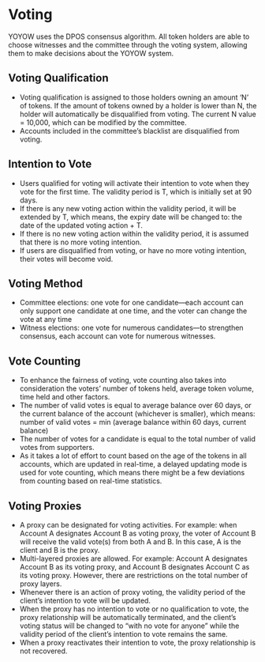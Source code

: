 ﻿# Voting
YOYOW uses the DPOS consensus algorithm. All token holders are able to choose witnesses and the committee through the voting system, allowing them to make decisions about the YOYOW system.

## Voting Qualification
- Voting qualification is assigned to those holders owning an amount ‘N’ of tokens. If the amount of tokens owned by a holder is lower than N, the holder will automatically be disqualified from voting. The current N value = 10,000, which can be modified by the committee.
- Accounts included in the committee’s blacklist are disqualified from voting.


## Intention to Vote
- Users qualified for voting will activate their intention to vote when they vote for the first time. The validity period is T, which is initially set at 90 days.
- If there is any new voting action within the validity period, it will be extended by T, which means, the expiry date will be changed to: the date of the updated voting action + T.
- If there is no new voting action within the validity period, it is assumed that there is no more voting intention.
- If users are disqualified from voting, or have no more voting intention, their votes will become void.

## Voting Method
- Committee elections: one vote for one candidate—each account can only support one candidate at one time, and the voter can change the vote at any time
- Witness elections: one vote for numerous candidates—to strengthen consensus, each account can vote for numerous witnesses.


## Vote Counting
- To enhance the fairness of voting, vote counting also takes into consideration the voters’ number of tokens held, average token volume, time held and other factors.
- The number of valid votes is equal to average balance over 60 days, or the current balance of the account (whichever is smaller), which means: number of valid votes = min (average balance within 60 days, current balance)
- The number of votes for a candidate is equal to the total number of valid votes from supporters.
- As it takes a lot of effort to count based on the age of the tokens in all accounts, which are updated in real-time, a delayed updating mode is used for vote counting, which means there might be a few deviations from counting based on real-time statistics. 


## Voting Proxies
- A proxy can be designated for voting activities. For example: when Account A designates Account B as voting proxy, the voter of Account B will receive the valid vote(s) from both A and B. In this case, A is the client and B is the proxy.
- Multi-layered proxies are allowed. For example: Account A designates Account B as its voting proxy, and Account B designates Account C as its voting proxy. However, there are restrictions on the total number of proxy layers.
- Whenever there is an action of proxy voting, the validity period of the client’s intention to vote will be updated.
- When the proxy has no intention to vote or no qualification to vote, the proxy relationship will be automatically terminated, and the client’s voting status will be changed to “with no vote for anyone” while the validity period of the client’s intention to vote remains the same.
- When a proxy reactivates their intention to vote, the proxy relationship is not recovered.
